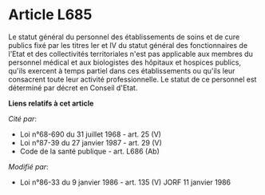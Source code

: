 # Article L685

Le statut général du personnel des établissements de soins et de cure publics fixé par les titres Ier et IV du statut général
des fonctionnaires de l'Etat et des collectivités territoriales n'est pas applicable aux membres du personnel médical et aux
biologistes des hôpitaux et hospices publics, qu'ils exercent à temps partiel dans ces établissements ou qu'ils leur
consacrent toute leur activité professionnelle. Le statut de ce personnel est déterminé par décret en Conseil d'Etat.

**Liens relatifs à cet article**

_Cité par_:

  - Loi n°68-690 du 31 juillet 1968 - art. 25 (V)
  - Loi n°87-39 du 27 janvier 1987 - art. 29 (V)
  - Code de la santé publique - art. L686 (Ab)

_Modifié par_:

  - Loi n°86-33 du 9 janvier 1986 - art. 135 (V) JORF 11 janvier 1986
